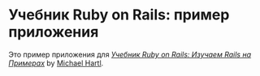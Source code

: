 # Учебник Ruby on Rails: пример приложения

Это пример приложения для
[*Учебник Ruby on Rails: Изучаем Rails на Примерах*](http://railstutorial.org/)
by [Michael Hartl](http://michaelhartl.com/).

